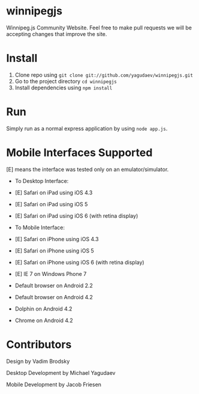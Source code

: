 winnipegjs
==========

Winnipeg.js Community Website. Feel free to make pull requests we will be accepting changes that improve the site.

Install
=======

1. Clone repo using `git clone git://github.com/yagudaev/winnipegjs.git`
2. Go to the project directory `cd winnipegjs`
3. Install dependencies using `npm install`

Run
===

Simply run as a normal express application by using `node app.js`.

Mobile Interfaces Supported
===========================
[E] means the interface was tested only on an emulator/simulator.

* To Desktop Interface:
 * [E] Safari on iPad using iOS 4.3
 * [E] Safari on iPad using iOS 5
 * [E] Safari on iPad using iOS 6 (with retina display)

* To Mobile Interface:
 * [E] Safari on iPhone using iOS 4.3
 * [E] Safari on iPhone using iOS 5
 * [E] Safari on iPhone using iOS 6 (with retina display)
 * [E] IE 7 on Windows Phone 7
 * Default browser on Android 2.2
 * Default browser on Android 4.2
 * Dolphin on Android 4.2
 * Chrome on Android 4.2

Contributors
==========

Design by Vadim Brodsky

Desktop Development by Michael Yagudaev

Mobile Development by Jacob Friesen

